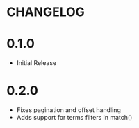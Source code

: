 CHANGELOG
=========

# 0.1.0 
* Initial Release

# 0.2.0
* Fixes pagination and offset handling
* Adds support for terms filters in match()

